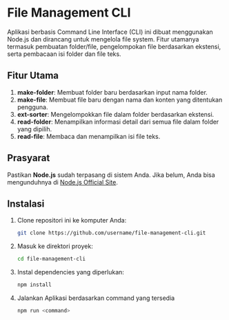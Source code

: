# File Management CLI

Aplikasi berbasis Command Line Interface (CLI) ini dibuat menggunakan Node.js dan dirancang untuk mengelola file system. Fitur utamanya termasuk pembuatan folder/file, pengelompokan file berdasarkan ekstensi, serta pembacaan isi folder dan file teks.

## Fitur Utama
1. **make-folder**: Membuat folder baru berdasarkan input nama folder.
2. **make-file**: Membuat file baru dengan nama dan konten yang ditentukan pengguna.
3. **ext-sorter**: Mengelompokkan file dalam folder berdasarkan ekstensi.
4. **read-folder**: Menampilkan informasi detail dari semua file dalam folder yang dipilih.
5. **read-file**: Membaca dan menampilkan isi file teks.

## Prasyarat
Pastikan **Node.js** sudah terpasang di sistem Anda. Jika belum, Anda bisa mengunduhnya di [Node.js Official Site](https://nodejs.org/).

## Instalasi

1. Clone repositori ini ke komputer Anda:
   ```bash
   git clone https://github.com/username/file-management-cli.git

2. Masuk ke direktori proyek:
   ```bash
   cd file-management-cli

3. Instal dependencies yang diperlukan: 
   ```bash
   npm install

4. Jalankan Aplikasi berdasarkan command yang tersedia
   ```bash
   npm run <command>
